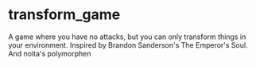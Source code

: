 # transform_game
A game where you have no attacks, but you can only transform things in your environment. Inspired by Brandon Sanderson's The Emperor's Soul. And noita's polymorphen
